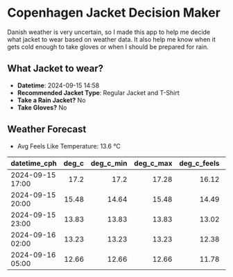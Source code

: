 
# Copenhagen Jacket Decision Maker

Danish weather is very uncertain, so I made this app to help me decide what jacket to wear based on weather data. 
It also help me know when it gets cold enough to take gloves or when I should be prepared for rain.

## What Jacket to wear?

- **Datetime**: 2024-09-15 14:58
- **Recommended Jacket Type**: Regular Jacket and T-Shirt
- **Take a Rain Jacket?** No
- **Take Gloves?** No

## Weather Forecast
- Avg Feels Like Temperature: 13.6 °C

| datetime_cph     |   deg_c |   deg_c_min |   deg_c_max |   deg_c_feels | weather   | wind   | rain   |
|:-----------------|--------:|------------:|------------:|--------------:|:----------|:-------|:-------|
| 2024-09-15 17:00 |   17.2  |       17.2  |       17.28 |         16.12 | Clouds    | Low    | None   |
| 2024-09-15 20:00 |   15.48 |       14.64 |       15.48 |         14.49 | Clouds    | Low    | None   |
| 2024-09-15 23:00 |   13.83 |       13.83 |       13.83 |         13.02 | Clouds    | Low    | None   |
| 2024-09-16 02:00 |   13.23 |       13.23 |       13.23 |         12.38 | Clouds    | Low    | None   |
| 2024-09-16 05:00 |   12.66 |       12.66 |       12.66 |         11.78 | Clouds    | Low    | None   |
        